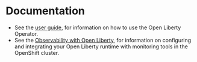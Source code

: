 # Documentation

* See the [user guide](user-guide.md), for information on how to use the Open Liberty Operator.
* See the [Observability with Open Liberty](observability-deployment.md), for information on configuring and integrating your Open Liberty runtime with monitoring tools in the OpenShift cluster.